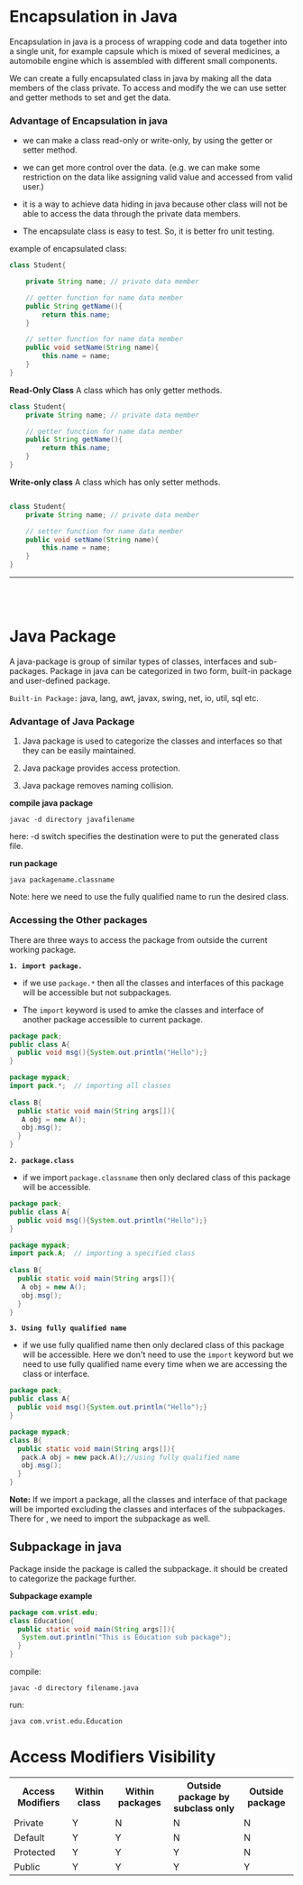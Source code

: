 # Encapsulation in Java

Encapsulation in java is a process of wrapping code and data together into a single unit, for example capsule which is mixed of several medicines, a automobile engine which is assembled with different small components.

We can create a fully encapsulated class in java by making all the data members of the class private. To access and modify the we can use setter and getter methods to set and get the data.

### Advantage of Encapsulation in java

* we can make a class read-only or write-only, by using the getter or setter method.

* we can get more control over the data. (e.g. we can make some restriction on the data like assigning valid value and accessed from valid user.)

* it is a way to achieve data hiding in java because other class will not be able to access the data through the private data members.

* The encapsulate class is easy to test. So, it is better fro unit testing.

example of encapsulated class:

```java
class Student{

    private String name; // private data member

    // getter function for name data member 
    public String getName(){
        return this.name;
    }   

    // setter function for name data member
    public void setName(String name){
        this.name = name;
    }
}
```

**Read-Only Class**
A class which has only getter methods.
```java
class Student{
    private String name; // private data member

    // getter function for name data member 
    public String getName(){
        return this.name;
    }   
}
```

**Write-only class**
A class which has only setter methods.
```java

class Student{
    private String name; // private data member 

    // setter function for name data member
    public void setName(String name){
        this.name = name;
    }
}
```
____
<br><br>

# Java Package

A java-package is group of similar types of classes, interfaces and sub-packages. Package in java can be categorized in two form, built-in package and user-defined package.

`Built-in Package:` java, lang, awt, javax, swing, net, io, util, sql etc.

### Advantage of Java Package

1. Java package is used to categorize the classes and interfaces so that they can be easily maintained.

2. Java package provides access protection.

3. Java package removes naming collision.

**compile java package**
```
javac -d directory javafilename
```
here: -d switch specifies the destination were to put the generated class file. 

**run package**
```
java packagename.classname
```
Note: here we need to use the fully qualified name to run the desired class.

### Accessing the Other packages

There are three ways to access the package from outside the current working package.

**`1. import package.`** 

* if we use `package.*` then all the classes and interfaces of this package will be accessible but not subpackages.

* The `import` keyword is used to amke the classes and interface of another package accessible to current package.

```java
package pack;   
public class A{  
  public void msg(){System.out.println("Hello");}  
}    
```

```java
package mypack;  
import pack.*;  // importing all classes
  
class B{  
  public static void main(String args[]){  
   A obj = new A();  
   obj.msg();  
  }  
}    
```


**`2. package.class`**

* if we import `package.classname` then only declared class of this package will be accessible.

```java
package pack;  
public class A{  
  public void msg(){System.out.println("Hello");}  
}   
```

```java
package mypack;  
import pack.A;  // importing a specified class
  
class B{  
  public static void main(String args[]){  
   A obj = new A();  
   obj.msg();  
  }  
}   
```


**`3. Using fully qualified name`**

* if we use fully qualified name then only declared class of this package will be accessible. Here we don't need to use the `import` keyword but we need to use fully qualified name every time when we are accessing the class or interface. 

```java
package pack;  
public class A{  
  public void msg(){System.out.println("Hello");}  
}  
```

```java
package mypack;  
class B{  
  public static void main(String args[]){  
   pack.A obj = new pack.A();//using fully qualified name  
   obj.msg();  
  }  
}  
```
<div class='note'>
<p> <b>Note:</b> If we import a package, all the classes and interface of that package will be imported excluding the classes and interfaces of the subpackages. There for , we need to import the subpackage as well.</p>
</div>

## Subpackage in java

Package inside the package is called the subpackage. it should be created to categorize the package further.

**Subpackage example**

```java
package com.vrist.edu;  
class Education{  
  public static void main(String args[]){  
   System.out.println("This is Education sub package");  
  }  
}  
```

compile:
```
javac -d directory filename.java
```

run:
```
java com.vrist.edu.Education
```

# Access Modifiers Visibility 

<table>
        <tr>
            <th>Access Modifiers</th>
            <th>Within class</th>
            <th>Within packages</th>
            <th>Outside package by subclass only</th>
            <th>Outside package</th>
        </tr>
        <tr>
            <td>Private</td>
            <td>Y</td>
            <td>N</td>
            <td>N</td>
            <td>N</td>
        </tr>
        <tr>
            <td>Default</td>
            <td>Y</td>
            <td>Y</td>
            <td>N</td>
            <td>N</td>
        </tr>
        <tr>
            <td>Protected</td>
            <td>Y</td>
            <td>Y</td>
            <td>Y</td>
            <td>N</td>
        </tr>
        <tr>
            <td>Public</td>
            <td>Y</td>
            <td>Y</td>
            <td>Y</td>
            <td>Y</td>
        </tr>
    </table>